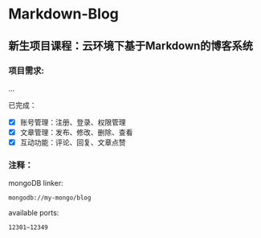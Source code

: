 # Markdown-Blog
## 新生项目课程：云环境下基于Markdown的博客系统

### 项目需求:
...  

已完成：
 - [x] 账号管理：注册、登录、权限管理
 - [x] 文章管理：发布、修改、删除、查看
 - [x] 互动功能：评论、回复、文章点赞

### 注释：
mongoDB linker:
```
mongodb://my-mongo/blog
```
available ports:
```
12301~12349
```